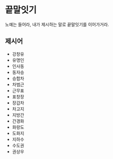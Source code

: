 # 끝말잇기

노예는 들어라, 내가 제시하는 말로 끝말잇기를 이어가거라.

## 제시어

- 강창유
- 유명인
- 인사동
- 동자승
- 승합차
- 차범근
- 근무표
- 표창장
- 장갑차
- 차고지
- 지방간
- 간경화
- 화랑도
- 도화지
- 지하수
- 수도권
- 권상우
